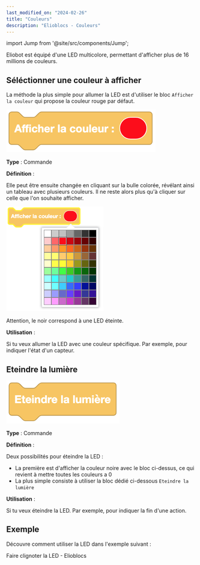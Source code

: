 ```yaml
---
last_modified_on: "2024-02-26"
title: "Couleurs"
description: "Elioblocs - Couleurs"
---
```


import Jump from '@site/src/components/Jump';


Eliobot est équipé d'une LED multicolore, permettant d'afficher plus de 16 millions de couleurs. 


## Séléctionner une couleur à afficher

La méthode la plus simple pour allumer la LED est d'utiliser le bloc ```Afficher la couleur``` qui propose la couleur rouge par défaut.

![Bloc light on](../../../static/img/elioblocs/blocs/colors/light-on.png)

**Type** : Commande

**Définition** :

Elle peut être ensuite changée en cliquant sur la bulle colorée, révélant ainsi un tableau avec plusieurs couleurs.
Il ne reste alors plus qu'à cliquer sur celle que l'on souhaite afficher.

![Color selector](../../../static/img/elioblocs/blocs/colors/color-choice.png)

Attention, le noir correspond à une LED éteinte.

**Utilisation** :

Si tu veux allumer la LED avec une couleur spécifique. Par exemple, pour indiquer l'état d'un capteur.


## Eteindre la lumière

![Bloc light off](../../../static/img/elioblocs/blocs/colors/light-off.png)

**Type** : Commande

**Définition** :

Deux possibilités pour éteindre la LED :

- La première est d'afficher la couleur noire avec le bloc ci-dessus, ce qui revient à mettre toutes les couleurs a 0
- La plus simple consiste à utiliser la bloc dédié ci-dessous ```Eteindre la lumière```

**Utilisation** :

Si tu veux éteindre la LED. Par exemple, pour indiquer la fin d'une action.

## Exemple

Découvre comment utiliser la LED dans l'exemple suivant :

<Jump to="/docs/tutorial/elioblocs/blink-led-elioblocs">Faire clignoter la LED - Elioblocs</Jump>

